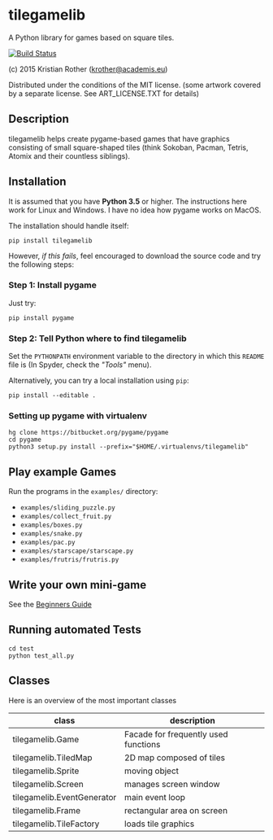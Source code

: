 
# tilegamelib

A Python library for games based on square tiles.

[![Build Status](https://travis-ci.org/krother/tilegamelib.svg?branch=master)](https://travis-ci.org/krother/tilegamelib)

(c) 2015 Kristian Rother (krother@academis.eu)

Distributed under the conditions of the MIT license.
(some artwork covered by a separate license. See ART_LICENSE.TXT for details)

## Description

tilegamelib helps create pygame-based games that have graphics consisting of small square-shaped tiles (think Sokoban, Pacman, Tetris, Atomix and their countless siblings).


## Installation

It is assumed that you have **Python 3.5** or higher. The instructions here work for Linux and Windows.
I have no idea how pygame works on MacOS.

The installation should handle itself:

    pip install tilegamelib

However, *if this fails*, feel encouraged to download the source code and try the following steps:

### Step 1: Install pygame

Just try:

    pip install pygame

### Step 2: Tell Python where to find tilegamelib

Set the `PYTHONPATH` environment variable to the directory in which this `README` file is (In Spyder, check the *"Tools"* menu).

Alternatively, you can try a local installation using `pip`:

    pip install --editable .


### Setting up pygame with virtualenv

    hg clone https://bitbucket.org/pygame/pygame
    cd pygame
    python3 setup.py install --prefix="$HOME/.virtualenvs/tilegamelib"


## Play example Games

Run the programs in the `examples/` directory:

* `examples/sliding_puzzle.py`
* `examples/collect_fruit.py`
* `examples/boxes.py`
* `examples/snake.py`
* `examples/pac.py`
* `examples/starscape/starscape.py`
* `examples/frutris/frutris.py`


## Write your own mini-game

See the [Beginners Guide](doc/README.md)

## Running automated Tests

    cd test
    python test_all.py


## Classes

Here is an overview of the most important classes

| class | description |
|-------|-------------|
| tilegamelib.Game | Facade for frequently used functions |
| tilegamelib.TiledMap | 2D map composed of tiles |
| tilegamelib.Sprite   | moving object |
| tilegamelib.Screen   | manages screen window |
| tilegamelib.EventGenerator | main event loop |
| tilegamelib.Frame | rectangular area on screen |
| tilegamelib.TileFactory | loads tile graphics |
